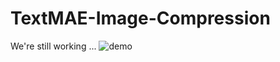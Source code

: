 # TextMAE-Image-Compression

We're still working ...
![demo](https://github.com/tmkhang1999/TextMAE-Image-Compression/assets/74235084/174caa15-2614-4c91-8eaf-54c5718153e4)
